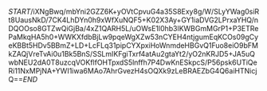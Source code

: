 $START$/iXNgBwq/mbYni2GZZ6K+yOVtCpvuG4a35S8Exy8g/W/SLyYWag0siRt8UausNkD/7CK4LhDYn0h9xWfXuNQF5+K02X3Ay+GY1iaDVG2LPrxaYHQ/nDQOOso8GTZwQiGjBa/4xZ1QARH5L/uOWsE1l0hb3lKWBGmMGrP1+P3ETRePaMkqHA5h0+WWKXfdbBjLw9pqeWgXZw53nCYEH4ntjgumEqKCOs09gCyeKBBt5HDv5BBmZ+LD+LcFLq31pipCYXpxiHoWnmdeHBGvQ1Fuo8eiO9bFMkZAQjVreTvAi0u1Bk5BnS/SSLmIKFgiTxrf4atAu2gtaYt2/yO2nKRJD5+JA5uQwbNEU2dA0T8uzcqVOKflfOHTpxdS5lnffh7P4DwKnESkpcS/P56psk6UTiQeRi11NxMPjNA+YWI1iwa6MAo7AhrGvezH4sOQXk9zLeBRAEZbG4Q6aiHTNicjQ==$END$